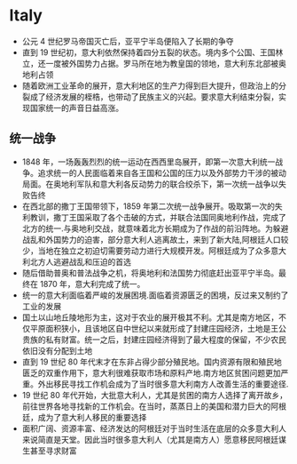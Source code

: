 # Italy

* 公元 4 世纪罗马帝国灭亡后，亚平宁半岛便陷入了长期的争夺
* 直到 19 世纪初，意大利依然保持着四分五裂的状态。境内多个公国、王国林立，还一度被外国势力占据。罗马所在地为教皇国的领地，意大利东北部被奥地利占领
* 随着欧洲工业革命的展开，意大利地区的生产力得到巨大提升，但政治上的分裂成了经济发展的桎梏，也带动了民族主义的兴起。要求意大利结束分裂，实现国家统一的声音日益高涨。

## 统一战争

* 1848 年，一场轰轰烈烈的统一运动在西西里岛展开，即第一次意大利统一战争。追求统一的人民面临着来自各王国和公国的压力以及外部势力干涉的被动局面。在奥地利军队和意大利各反动势力的联合绞杀下，第一次统一战争以失败告终
* 在西北部的撒丁王国带领下，1859 年第二次统一战争展开。吸取第一次的失利教训，撒丁王国采取了各个击破的方式，并联合法国同奥地利作战，完成了北方的统一.与奥地利交战，就意味着北方长期成为了作战的前沿阵地。为躲避战乱和外国势力的迫害，部分意大利人逃离故土，来到了新大陆,阿根廷人口较少，当地在独立之初迫切需要劳动力进行大规模开发。阿根廷成为了众多意大利北方人逃避战乱和压迫的首选
* 随后借助普奥和普法战争之机，将奥地利和法国势力彻底赶出亚平宁半岛。最终在 1870 年，意大利完成了统一。
* 统一的意大利面临着严峻的发展困境.面临着资源匮乏的困境，反过来又制约了工业的发展
* 国土以山地丘陵地形为主，这对于农业的展开极其不利。尤其是南方地区，不仅平原面积狭小，且该地区自中世纪以来就形成了封建庄园经济，土地是王公贵族的私有财富。统一之后，封建庄园经济得到了最大程度的保留，不少农民依旧没有分配到土地
* 直到 19 世纪 80 年代末才在东非占得少部分殖民地。国内资源有限和殖民地匮乏的双重作用下，意大利很难获取市场和原料产地.南方地区贫困问题更加严重。外出移民寻找工作机会成为了当时很多意大利南方人改善生活的重要途径.
* 19 世纪 80 年代开始，大批意大利人，尤其是贫困的南方人选择了离开故乡，前往世界各地寻找新的工作机会。在当时，蒸蒸日上的美国和潜力巨大的阿根廷，成为了意大利人移民的重要选择
* 面积广阔、资源丰富、经济发达的阿根廷对于当时生活在底层的众多意大利人来说简直是天堂。因此当时很多意大利人（尤其是南方人）愿意移民阿根廷谋生甚至寻求财富
